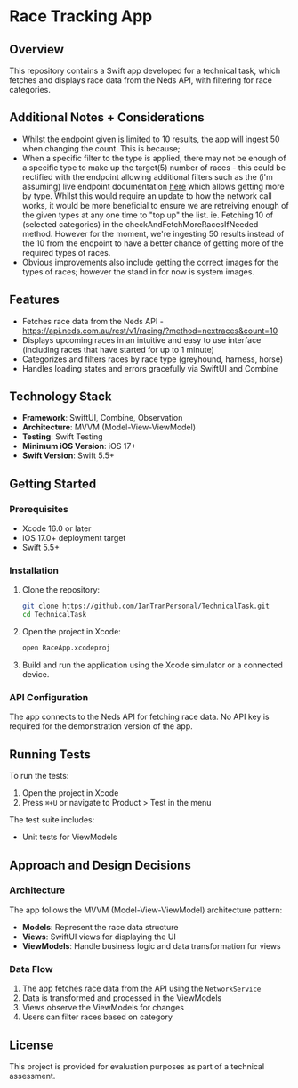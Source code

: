# Race Tracking App

## Overview

This repository contains a Swift app developed for a technical task, which fetches and displays race data from the Neds API, with filtering for race categories.

## Additional Notes + Considerations
- Whilst the endpoint given is limited to 10 results, the app will ingest 50 when changing the count. This is because;
- When a specific filter to the type is applied, there may not be enough of a specific type to make up the target(5) number of races - this could be rectified with the endpoint allowing additional filters
such as the (i'm assuming) live endpoint documentation [here](https://nedscode.github.io/affiliate-feeds/#racing-meetings) which allows getting more by type.
Whilst this would require an update to how the network call works, it would be more beneficial to ensure we are retreiving enough of the given types at any one time to "top up" the list. ie. Fetching 10 of (selected categories) in the checkAndFetchMoreRacesIfNeeded method.
However for the moment, we're ingesting 50 results instead of the 10 from the endpoint to have a better chance of getting more of the required types of races.
- Obvious improvements also include getting the correct images for the types of races; however the stand in for now is system images.


## Features

- Fetches race data from the Neds API - https://api.neds.com.au/rest/v1/racing/?method=nextraces&count=10
- Displays upcoming races in an intuitive and easy to use interface (including races that have started for up to 1 minute)
- Categorizes and filters races by race type (greyhound, harness, horse)
- Handles loading states and errors gracefully via SwiftUI and Combine

## Technology Stack

- **Framework**: SwiftUI, Combine, Observation
- **Architecture**: MVVM (Model-View-ViewModel)
- **Testing**: Swift Testing
- **Minimum iOS Version**: iOS 17+
- **Swift Version**: Swift 5.5+

## Getting Started

### Prerequisites

- Xcode 16.0 or later
- iOS 17.0+ deployment target
- Swift 5.5+

### Installation

1. Clone the repository:
   ```bash
   git clone https://github.com/IanTranPersonal/TechnicalTask.git
   cd TechnicalTask
   ```

2. Open the project in Xcode:
   ```bash
   open RaceApp.xcodeproj
   ```

3. Build and run the application using the Xcode simulator or a connected device.

### API Configuration

The app connects to the Neds API for fetching race data. No API key is required for the demonstration version of the app.

## Running Tests

To run the tests:

1. Open the project in Xcode
2. Press `⌘+U` or navigate to Product > Test in the menu

The test suite includes:
- Unit tests for ViewModels

## Approach and Design Decisions

### Architecture

The app follows the MVVM (Model-View-ViewModel) architecture pattern:
- **Models**: Represent the race data structure
- **Views**: SwiftUI views for displaying the UI
- **ViewModels**: Handle business logic and data transformation for views

### Data Flow

1. The app fetches race data from the API using the `NetworkService`
2. Data is transformed and processed in the ViewModels
3. Views observe the ViewModels for changes
4. Users can filter races based on category


## License

This project is provided for evaluation purposes as part of a technical assessment.
